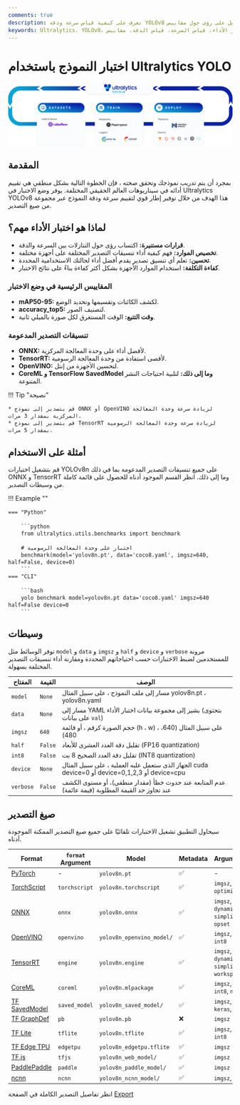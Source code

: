 ```yaml
---
comments: true
description: تعرف على كيفية قياس سرعة ودقة YOLOv8 عبر تنسيقات التصدير المختلفة. احصل على رؤى حول مقاييس mAP50-95 وaccuracy_top5 والمزيد.
keywords: Ultralytics، YOLOv8، اختبار الأداء، قياس السرعة، قياس الدقة، مقاييس mAP50-95 وaccuracy_top5، ONNX، OpenVINO، TensorRT، تنسيقات تصدير YOLO
---
```


# اختبار النموذج باستخدام Ultralytics YOLO

<img width="1024" src="https://github.com/ultralytics/assets/raw/main/yolov8/banner-integrations.png" alt="Ultralytics YOLO ecosystem and integrations">

## المقدمة

بمجرد أن يتم تدريب نموذجك وتحقق صحته ، فإن الخطوة التالية بشكل منطقي هي تقييم أدائه في سيناريوهات العالم الحقيقي المختلفة. يوفر وضع الاختبار في Ultralytics YOLOv8 هذا الهدف من خلال توفير إطار قوي لتقييم سرعة ودقة النموذج عبر مجموعة من صيغ التصدير.

## لماذا هو اختبار الأداء مهم؟

- **قرارات مستنيرة:** اكتساب رؤى حول التنازلات بين السرعة والدقة.
- **تخصيص الموارد:** فهم كيفية أداء تنسيقات التصدير المختلفة على أجهزة مختلفة.
- **تحسين:** تعلم أي تنسيق تصدير يقدم أفضل أداء لحالتك الاستخدامية المحددة.
- **كفاءة التكلفة:** استخدام الموارد الأجهزة بشكل أكثر كفاءة بناءً على نتائج الاختبار.

### المقاييس الرئيسية في وضع الاختبار

- **mAP50-95:** لكشف الكائنات وتقسيمها وتحديد الوضع.
- **accuracy_top5:** لتصنيف الصور.
- **وقت التتبع:** الوقت المستغرق لكل صورة بالميلي ثانية.

### تنسيقات التصدير المدعومة

- **ONNX:** لأفضل أداء على وحدة المعالجة المركزية.
- **TensorRT:** لأقصى استفادة من وحدة المعالجة الرسومية.
- **OpenVINO:** لتحسين الأجهزة من إنتل.
- **CoreML و TensorFlow SavedModel وما إلى ذلك:** لتلبية احتياجات النشر المتنوعة.

!!! Tip "نصيحة"

    * قم بتصدير إلى نموذج ONNX أو OpenVINO لزيادة سرعة وحدة المعالجة المركزية بمقدار 3 مرات.
    * قم بتصدير إلى نموذج TensorRT لزيادة سرعة وحدة المعالجة الرسومية بمقدار 5 مرات.

## أمثلة على الاستخدام

قم بتشغيل اختبارات YOLOv8n على جميع تنسيقات التصدير المدعومة بما في ذلك ONNX و TensorRT وما إلى ذلك. انظر القسم الموجود أدناه للحصول على قائمة كاملة من وسيطات التصدير.

!!! Example ""

    === "Python"

        ```python
        from ultralytics.utils.benchmarks import benchmark

        # اختبار على وحدة المعالجة الرسومية
        benchmark(model='yolov8n.pt', data='coco8.yaml', imgsz=640, half=False, device=0)
        ```
    === "CLI"

        ```bash
        yolo benchmark model=yolov8n.pt data='coco8.yaml' imgsz=640 half=False device=0
        ```

## وسيطات

توفر الوسائط مثل `model` و `data` و `imgsz` و `half` و `device` و `verbose` مرونة للمستخدمين لضبط الاختبارات حسب احتياجاتهم المحددة ومقارنة أداء تنسيقات التصدير المختلفة بسهولة.

| المفتاح   | القيمة  | الوصف                                                                                             |
|-----------|---------|---------------------------------------------------------------------------------------------------|
| `model`   | `None`  | مسار إلى ملف النموذج ، على سبيل المثال yolov8n.pt ، yolov8n.yaml                                  |
| `data`    | `None`  | مسار إلى YAML يشير إلى مجموعة بيانات اختبار الأداء (بتحتوى على بيانات `val`)                      |
| `imgsz`   | `640`   | حجم الصورة كرقم ، أو قائمة (h ، w) ، على سبيل المثال (640، 480)                                   |
| `half`    | `False` | تقليل دقة العدد العشرى للأبعاد (FP16 quantization)                                                |
| `int8`    | `False` | تقليل دقة العدد الصحيح 8 بت (INT8 quantization)                                                   |
| `device`  | `None`  | الجهاز الذى ستعمل عليه العملية ، على سبيل المثال cuda device=0 أو device=0,1,2,3 أو device=cpu    |
| `verbose` | `False` | عدم المتابعة عند حدوث خطأ (مقدار منطقى)، أو مستوى الكشف عند تجاوز حد القيمة المطلوبة (قيمة عائمة) |

## صيغ التصدير

سيحاول التطبيق تشغيل الاختبارات تلقائيًا على جميع صيغ التصدير الممكنة الموجودة أدناه.

| Format                                                             | `format` Argument | Model                     | Metadata | Arguments                                           |
|--------------------------------------------------------------------|-------------------|---------------------------|----------|-----------------------------------------------------|
| [PyTorch](https://pytorch.org/)                                    | -                 | `yolov8n.pt`              | ✅        | -                                                   |
| [TorchScript](https://pytorch.org/docs/stable/jit.html)            | `torchscript`     | `yolov8n.torchscript`     | ✅        | `imgsz`, `optimize`                                 |
| [ONNX](https://onnx.ai/)                                           | `onnx`            | `yolov8n.onnx`            | ✅        | `imgsz`, `half`, `dynamic`, `simplify`, `opset`     |
| [OpenVINO](https://docs.openvino.ai/latest/index.html)             | `openvino`        | `yolov8n_openvino_model/` | ✅        | `imgsz`, `half`, `int8`                             |
| [TensorRT](https://developer.nvidia.com/tensorrt)                  | `engine`          | `yolov8n.engine`          | ✅        | `imgsz`, `half`, `dynamic`, `simplify`, `workspace` |
| [CoreML](https://github.com/apple/coremltools)                     | `coreml`          | `yolov8n.mlpackage`       | ✅        | `imgsz`, `half`, `int8`, `nms`                      |
| [TF SavedModel](https://www.tensorflow.org/guide/saved_model)      | `saved_model`     | `yolov8n_saved_model/`    | ✅        | `imgsz`, `keras`, `int8`                            |
| [TF GraphDef](https://www.tensorflow.org/api_docs/python/tf/Graph) | `pb`              | `yolov8n.pb`              | ❌        | `imgsz`                                             |
| [TF Lite](https://www.tensorflow.org/lite)                         | `tflite`          | `yolov8n.tflite`          | ✅        | `imgsz`, `half`, `int8`                             |
| [TF Edge TPU](https://coral.ai/docs/edgetpu/models-intro/)         | `edgetpu`         | `yolov8n_edgetpu.tflite`  | ✅        | `imgsz`                                             |
| [TF.js](https://www.tensorflow.org/js)                             | `tfjs`            | `yolov8n_web_model/`      | ✅        | `imgsz`                                             |
| [PaddlePaddle](https://github.com/PaddlePaddle)                    | `paddle`          | `yolov8n_paddle_model/`   | ✅        | `imgsz`                                             |
| [ncnn](https://github.com/Tencent/ncnn)                            | `ncnn`            | `yolov8n_ncnn_model/`     | ✅        | `imgsz`, `half`                                     |

انظر تفاصيل التصدير الكاملة في الصفحة [Export](https://docs.ultralytics.com/modes/export/)
